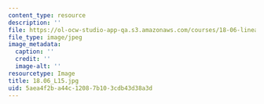 ```yaml
---
content_type: resource
description: ''
file: https://ol-ocw-studio-app-qa.s3.amazonaws.com/courses/18-06-linear-algebra-spring-2010/5aea4f2ba44c12087b103cdb43d38a3d_18.06_L15.jpg
file_type: image/jpeg
image_metadata:
  caption: ''
  credit: ''
  image-alt: ''
resourcetype: Image
title: 18.06_L15.jpg
uid: 5aea4f2b-a44c-1208-7b10-3cdb43d38a3d
---
```

